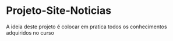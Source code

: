 # Projeto-Site-Noticias
A ideia deste projeto é colocar em pratica todos os conhecimentos adquiridos no curso
